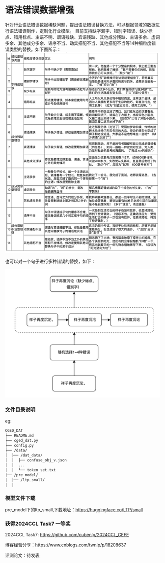 

# 语法错误数据增强

针对行业语法错误数据稀缺问题，提出语法错误替换方法，可以根据领域的数据进行语法错误制作，定制化行业模型。
目前支持缺字漏字、错别字错误、缺少标点、错用标点、主语不明、谓语残缺、宾语残缺、其他成分残缺、主语多余、虚词多余、其他成分多余、语序不当、动宾搭配不当、其他搭配不当等14种细粒度错误类型的替换。如下图所示：
![image](images/14error.png)

也可以对一个句子进行多种错误的替换，如下：

![image](images/example.png)



### 文件目录说明
eg:

```
CGED_DAT 
├── README.md
├── cged_dat.py
├── config.py
├── /data/
│  ├── /dat_data/
│  │  ├── confuse_obj_v.json
│  │  ...
│  │  └── token_set.txt
├── /pre_model/
│  ├── /ltp_small/
│  │  

```

### 模型文件下载

pre_model下的ltp_small,下载地址：https://huggingface.co/LTP/small

### 获得2024CCL Task7 一等奖
2024CCL Task7: https://github.com/cubenlp/2024CCL_CEFE

博客经验分享：https://www.cnblogs.com/twnlp/p/18208637

评测论文：待发表







